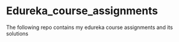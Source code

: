 # Edureka_course_assignments
The following repo contains my edureka course assignments and its solutions
